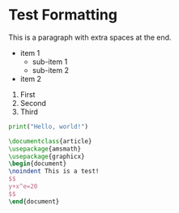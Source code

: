 # Test Formatting

This is a paragraph with extra spaces at the end.

- item 1
  - sub-item 1
   - sub-item 2
- item 2

1. First
2. Second
3. Third

```python
print("Hello, world!")
```

```latex
\documentclass{article}
\usepackage{amsmath}
\usepackage{graphicx}
\begin{document}
\noindent This is a test!
$$
y+x^e=20
$$
\end{document}
```
